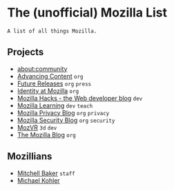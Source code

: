 # The (unofficial) Mozilla List

    A list of all things Mozilla.


## Projects

- [about:community](https://blog.mozilla.org/community/)
- [Advancing Content](https://blog.mozilla.org/advancingcontent/) `org`
- [Future Releases](https://blog.mozilla.org/futurereleases/) `org` `press`
- [Identity at Mozilla](http://identity.mozilla.com/) `org`
- [Mozilla Hacks - the Web developer blog](https://hacks.mozilla.org/) `dev`
- [Mozilla Learning](https://blog.webmaker.org/) `dev` `teach`
- [Mozilla Privacy Blog](https://blog.mozilla.org/privacy/) `org` `privacy`
- [Mozilla Security Blog](https://blog.mozilla.org/security/) `org` `security`
- [MozVR](http://mozvr.com/) `3d` `dev`
- [The Mozilla Blog](https://blog.mozilla.org/) `org`


## Mozillians

- [Mitchell Baker](https://blog.lizardwrangler.com/) `staff`
- [Michael Kohler](http://www.michaelkohler.info/)
